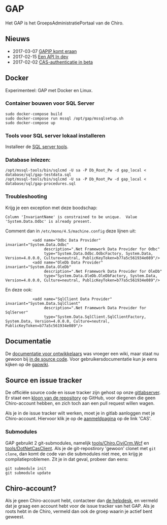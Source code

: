 # GAP

Het GAP is het GroepsAdministratiePortaal van de Chiro.

## Nieuws

* 2017-03-07 [GAPIP komt eraan](doc/GAPIP.md)
* 2017-02-15 [Een API In dev](doc/news/api.md)
* 2017-02-02 [CAS-authenticatie in beta](doc/news/cas.md)

## Docker

Experimenteel: GAP met Docker en Linux.

### Container bouwen voor SQL Server
```
sudo docker-compose build
sudo docker-compose run mssql /opt/gap/mssqlsetup.sh
sudo docker-compose up
```

### Tools voor SQL server lokaal installeren

Installeer de [SQL server tools](https://docs.microsoft.com/en-us/sql/linux/sql-server-linux-setup-tools).

### Database inlezen:
```
/opt/mssql-tools/bin/sqlcmd -U sa -P Db_Root_Pw -d gap_local < database/sql/gap-testdata.sql
/opt/mssql-tools/bin/sqlcmd -U sa -P Db_Root_Pw -d gap_local < database/sql/gap-procedures.sql
```

### Troubleshooting

Krijg je een exception met deze boodschap:
```
Column 'InvariantName' is constrained to be unique.  Value 'System.Data.Odbc' is already present.
```
Comment dan in `/etc/mono/4.5/machine.config` deze lijnen uit:
```
            <add name="Odbc Data Provider"         invariant="System.Data.Odbc"
                 description=".Net Framework Data Provider for Odbc"
                 type="System.Data.Odbc.OdbcFactory, System.Data, Version=4.0.0.0, Culture=neutral, PublicKeyToken=b77a5c561934e089"/>
            <add name="OleDb Data Provider"        invariant="System.Data.OleDb"
                 description=".Net Framework Data Provider for OleDb"
                 type="System.Data.OleDb.OleDbFactory, System.Data, Version=4.0.0.0, Culture=neutral, PublicKeyToken=b77a5c561934e089"/>
```
En deze ook:
```
            <add name="SqlClient Data Provider"    invariant="System.Data.SqlClient"
                 description=".Net Framework Data Provider for SqlServer"
                 type="System.Data.SqlClient.SqlClientFactory, System.Data, Version=4.0.0.0, Culture=neutral, PublicKeyToken=b77a5c561934e089"/>
```

## Documentatie

De [documentatie voor ontwikkelaars](doc/README.md) was vroeger een
wiki, maar staat nu gewoon bij [in de source code](doc/README.md).
Voor gebruikersdocumentatie kun je eens kijken op de
[gapwiki](https://gapwiki.chiro.be).

## Source en issue tracker

De officiële source code en issue tracker zijn gehost op onze
[gitlabserver](https://gitlab.chiro.be/gap/gap).  Er staat een [kloon van de repository](https://github.com/Chirojeugd-Vlaanderen/gap)
op GitHub, voor diegenen die geen Chiro-account hebben, en zich toch
aan een pull request willen wagen.

Als je in de issue tracker wilt werken, moet je in gitlab aanloggen
met je Chiro-account. Hiervoor klik je op de
[aanmeldpagina](https://gitlab.chiro.be/users/sign_in) op de link 'CAS'.

### Submodules

GAP gebruikt 2 git-submodules, namelijk [tools/Chiro.CiviCrm.Wcf](tools/Chiro.CiviCrm.Wcf)
en [tools/DotNetCasClient](tools/DotNetCasClient). Als je de git-repostirory 'gewoon'
clonet met `git clone`, dan komt de code van die submodules niet mee, en krijg je
compilatieproblemen. Zit je in dat geval, probeer dan eens:

```
git submodule init
git submodule update
```

## Chiro-account?

Als je geen Chiro-account hebt, contacteer dan
[de helpdesk](https://chiro.be/eloket/feedback-gap), en vermeld dat
je graag een account hebt voor de issue tracker van het GAP. Als je
roots hebt in de Chiro, vermeld dan ook de groep waarin je actief
bent geweest.
